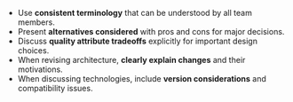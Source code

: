 - Use **consistent terminology** that can be understood by all team members.
- Present **alternatives considered** with pros and cons for major decisions.
- Discuss **quality attribute tradeoffs** explicitly for important design choices.
- When revising architecture, **clearly explain changes** and their motivations.
- When discussing technologies, include **version considerations** and compatibility issues. 